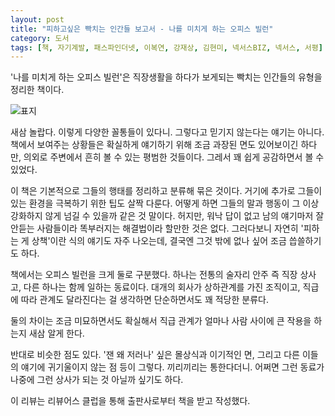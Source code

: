 ```yaml
---
layout: post
title: "피하고싶은 빡치는 인간들 보고서 - 나를 미치게 하는 오피스 빌런"
category: 도서
tags: [책, 자기계발, 패스파인더넷, 이복연, 강재상, 김현미, 넥서스BIZ, 넥서스, 서평]
---
```


'나를 미치게 하는 오피스 빌런'은
직장생활을 하다가 보게되는 빡치는 인간들의 유형을 정리한 책이다.

![표지](https://lh3.googleusercontent.com/cCALNrgaPieRJlOzVOmUjOYS7fyDUr50gyrLPIF5Eeic_8Adr1YAUhwrHVIEQuPKI6dGmZcLNZTEEg=s480)

새삼 놀랍다.
이렇게 다양한 꼴통들이 있다니.
그렇다고 믿기지 않는다는 얘기는 아니다.
책에서 보여주는 상황들은 확실하게 얘기하기 위해 조금 과장된 면도 있어보이긴 하다만,
의외로 주변에서 흔히 볼 수 있는 평범한 것들이다.
그레서 꽤 쉽게 공감하면서 볼 수 있었다.

이 책은 기본적으로 그들의 행태를 정리하고 분류해 묶은 것이다.
거기에 추가로 그들이 있는 환경을 극복하기 위한 팁도 살짝 다룬다.
어떻게 하면 그들의 말과 행동이 그 이상 강화하지 않게 넘길 수 있을까 같은 것 말이다.
허지만, 워낙 답이 없고 남의 얘기마저 잘 안듣는 사람들이라
똑부러지는 해결법이라 할만한 것은 없다.
그러다보니 자연히 '피하는 게 상책'이란 식의 얘기도 자주 나오는데,
결국엔 그것 밖에 없나 싶어 조금 씁쓸하기도 하다.

책에서는 오피스 빌런을 크게 둘로 구분했다.
하나는 전통의 술자리 안주 즉 직장 상사고,
다른 하나는 함께 일하는 동료이다.
대개의 회사가 상하관계를 가진 조직이고,
직급에 따라 관계도 달라진다는 걸 생각하면
단순하면서도 꽤 적당한 분류다.

둘의 차이는 조금 미묘하면서도 확실해서
직급 관계가 얼마나 사람 사이에 큰 작용을 하는지 새삼 알게 한다.

반대로 비슷한 점도 있다.
'잰 왜 저러나' 싶은 몰상식과 이기적인 면,
그리고 다른 이들의 얘기에 귀기울이지 않는 점 등이 그렇다.
끼리끼리는 통한다더니.
어쩌면 그런 동료가 나중에 그런 상사가 되는 것 아닐까 싶기도 하다.



<div class="im im-info">
이 리뷰는 리뷰어스 클럽을 통해 출판사로부터 책을 받고 작성했다.
</div>
